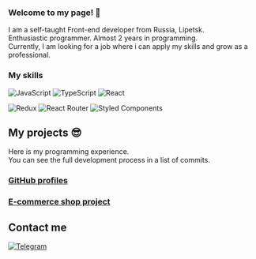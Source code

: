 ### Welcome to my page! 👋 

I am a self-taught Front-end developer from Russia, Lipetsk.    
Enthusiastic programmer. Almost 2 years in programming.  
Currently, I am looking for a job where i can apply my skills and grow as a professional.

### My skills
![JavaScript](https://img.shields.io/badge/javascript-%23323330.svg?style=for-the-badge&logo=javascript&logoColor=%23F7DF1E) ![TypeScript](https://img.shields.io/badge/typescript-%23007ACC.svg?style=for-the-badge&logo=typescript&logoColor=white) ![React](https://img.shields.io/badge/react-%2320232a.svg?style=for-the-badge&logo=react&logoColor=%2361DAFB)

![Redux](https://img.shields.io/badge/redux-%23593d88.svg?style=for-the-badge&logo=redux&logoColor=white) ![React Router](https://img.shields.io/badge/React_Router-CA4245?style=for-the-badge&logo=react-router&logoColor=white) ![Styled Components](https://img.shields.io/badge/styled--components-DB7093?style=for-the-badge&logo=styled-components&logoColor=white)

## My projects :sunglasses:

Here is my programming experience.  
You can see the full development process in a list of commits.

###  [GitHub profiles](https://github.com/kirillmihalych/github-profiles)
###  [E-commerce shop project](https://github.com/kirillmihalych/furniture-store)

## Contact me
[![Telegram](https://img.shields.io/badge/Telegram-2CA5E0?style=for-the-badge&logo=telegram&logoColor=white)](https://t.me/kirill_mihalych)
